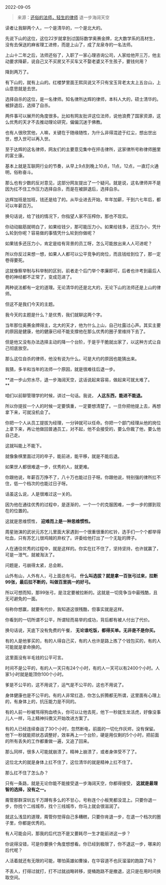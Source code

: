 2022-09-05

> 来源：[还俗的法师，轻生的律师](http://mp.weixin.qq.com/s?__biz=MzU3NDc5Nzc0NQ==&mid=2247520082&idx=1&sn=981f1cb2dea4726549f3910f096f1717&chksm=fd2e2d8cca59a49a66dab067294732bf0724598704f4be080790933adb9002646c614c2fa440&scene=27#wechat_redirect)
> 退一步海阔天空

读者让我聊两个人，一个是清华的，一个是北大的。  

  

先说下山的这位，这位22岁就拿到过国际数学奥赛金牌，北大数学系的高材生，没有去保送的麻省理工进修，而是上山了，成了龙泉寺的一名法师。

  

上山十二年之后，法师还俗了，入职了一家心理咨询公司，人家给他开三万，他主动要求降薪，说自己又不买房又不买车又不娶老婆又不生孩子，要钱何用？  

  

降到两万了。

  

有下山的，就有上山的。红楼梦里面王熙凤说又不只有宝玉背老太太上五台山，上山意思就是去世。  

  

选择自杀的这位，是一名律师。知名律所达辉的律师，本科人大的，硕士清华的。被辞退后，选择了自杀。  

  

两件事可以展开的角度很多。比如有网友批评这位法师，说他浪费了国家资源，这么优秀的天才不去推动理论研究，偏偏沉迷于佛教。  

  

也有人很欣赏他，人嘛，关键在于随缘随性，为什么非得混迹于红尘，想出世出世，想入世可以再入世。  

  

至于达辉的这名律师，网友们的主要意见集中在抨击律所，这家律所号称律师圈里的富士康。  

  

基本上就是互联网行业的节奏，从早上9点到晚上10点，11点，12点，一直灯火通明，俗称奋斗。  

  

那么也有少数的反对意见，这部分网友提出了一个疑问。就是说，这名律师并不是因为扛不住工作压力选择自杀，而是在被辞退后，选择自杀。  

  

达辉加班是加班，钱还是给了的。从毕业进去开始，年年加薪，干到六七年后，都可以年薪百万。  

  

换句话说，给了钱的情况下，你指望人家不压榨你，那也不现实。  

  

你动动脑筋就明白了，如果给钱少，那可能压力小。如果给钱多，还压力小，凭什么轮到你呢？容易做的事情凭什么轮到你做呢？

  

如果钱多还压力小，肯定是给有背景的员工呀，怎么可能放出来人人可进呢？  

  

所以你反过来想一想，如果人人都可以公平竞争的岗位，而且钱给到位了，那一定卷得要死。

  

这就像察举制与科举制的区别，前者走个后门举个孝廉即可，后者也许考到最后人卷的神经都不正常了，变成范进了。

  

两种说法都有一定的道理。无论清华的还是北大的，无论下山的法师还是上山的律师。  

  

但这不是我们今天的主题。  

  

我今天的主题是什么？是优秀，我们就聊这两个字。

  

当年那位奥赛金牌得主，北大的天才，他为什么上山，自己吐露过心声。其实主要的原因是健康，他的健康已经不能支撑他在那么优秀的圈子里维持下去了。

  

但是他又没有办法选择主动的降一个台阶，于是乎干脆就出家了，以这种方式让自己彻底放空。

  

那么这位自杀的律师，他没有说为什么。可是大约的原因也能猜出来。  

  

我猜，多半和当年的法师一个原因，就是很难往后退一步。  

  

 **进一步山穷水尽，退一步海阔天空，这话说起来容易，做起来可就太难了。  
**

  

咱们以前聊管理学的时候，讲过一句话。我说， **人这东西，能进不能退。**  

  

所以你提拔一个人的时候一定要慎重，一定要想清楚了。一旦你把他提上去，再想拿下来，可就没机会了。  

  

你把一个人从员工提拔为经理，一分钟就可以任命。你把一个部门经理从他的岗位上拿下来，再让他做回普通员工，对不起，他不会接受的，要么你裁了他，要么他自己走。  

  

这就叫能上不能下。

  

就像象棋里面过河的卒子，能前进，能平移，就是不能后退。  

  

如果世人都很难退一步，优秀的人，就更难。  

  

你跟他说，年薪百万挣不了，八十万也能过日子呀。你跟他说，特别强的律所扛不住，低一个档次的也能过日子呀。  

  

话虽这么说，人是很难过这一关的。  

  

因为他在通往优秀的过程中，是逐渐的，一个一个的克服困难，一步一步的挪到现在的位置的。  

  

这就是思维惯性， **迎难而上是一种思维惯性。**

  

周星驰演的武状元苏乞儿里面大家遇到一个很重很重的杠铃，选手们一个个都举得吐血，只有苏乞儿很鸡贼的弃权了。评委给他打出了一个无耻的牌子。  

  

人在通往优秀的过程中，就是这样的。你实在扛不住了，坚持坚持，也许就赢了，可是一泄气，就被淘汰了。  

  

问题是，弓崩得太紧，总会断。  

  

山外有山，人外有人，弓上面总有弓。 **什么叫选拔？就是拿一百张弓过来，拉断99张，最后拉不断的，叫做百里挑一的好弓。**

  

所以可想而知，那99张弓，是注定要被拉断的。这就是一切竞争当中最残酷，且无可避免的一面。

  

俗称你想赢，就要有代价，我知道这很残酷，但事实就是这样。  

  

你看到的一切所谓不公平，所谓轻而易举的成功，背后都有被人付出了代价。

  

换句话说，天底下没有免费的午餐， **无论谁吃饭，都得买单。无非是不是你买。**

  

有的人是他爹买的，有的人得自己买，有的人也许是路上拣了个钱包买的，有的人可能就是拿命换的。  

  

这里面没有半毛钱的公平可言。  

  

时间不是公平的，有的人一天只有24个小时，有的人一天可以有2400个小时。人家1小时就是能顶你100个小时。  

  

爹是不公平的，这不用说了，运气是不公平的，这也不用说了。  

  

身体健康也是不公平的。有的人非常扛造，你怎么折腾都无所谓，这里面有心理上的，有身体上的，抗压能力是不同的。  

  

有的人前一秒被骂得狗血喷头，你可以让他去死，他下一秒就生龙活虎，好像没事儿人一样，马上精神抖擞又开始改进方案了。  

  

有的人已经连续奋战了30个小时，忽然断电，前面的一切化作灰烬，没有保留。他下一秒就能把状态调整好，效率再上一个台阶，硬是用仅剩的5个小时，把前面的所有丢失的工作都重做一遍，又追了回来。  

  

那么同样，很多人可能就崩溃了。精神上崩溃了，或者身体受不了了。  

  

这位北大的就是身体上扛不住了，这位清华的就是精神上扛不住了。  

  

那么扛不住了怎么办？  

  

只有一条路，就是无论你能不能接受退一步海阔天空，你都得接受， **这就是最理智的选择，没有之一。**  

  

甭管那群深圳五千万蹲有多么的不甘心，号称连个小板凳都没混上。只要你退一步，你找个二线城市，找个三线城市，你马上就会很滋润了。  

  

就这么浅显的道理，甭管你觉得自己多糟糕，只要你肯退一步，在退一个档次的圈子里，你都是优秀的。  

  

有人可能会问，那我的后代岂不是又要耗尽一生才能前进这一步？

  

你说得没错，可是你要换个角度想想看。你已经到极限了，你不退这一步，哪来的后代呢？  

  

人活着就还有无限的可能，哪怕英雄如曹操，在华容道不也灰溜溜的跑路了吗？  

  

不丢人，打得过就打，打不过就战略转移，提桶跑路不是撤退，这只是在用时间换取空间。

